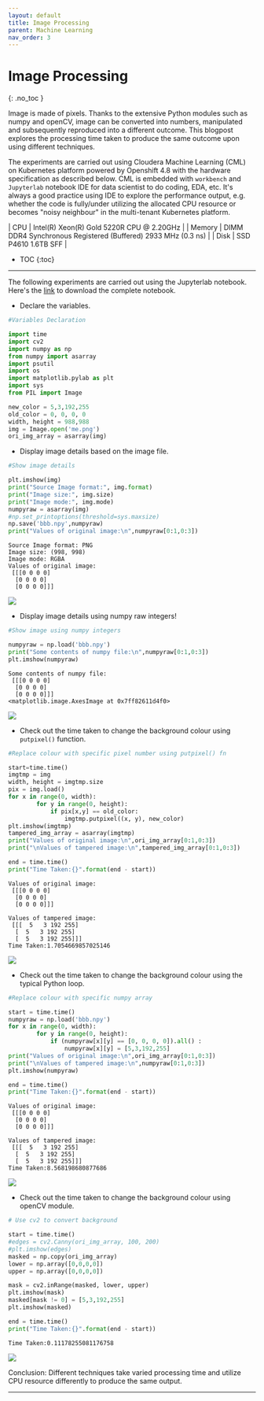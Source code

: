 ```yaml
---
layout: default
title: Image Processing
parent: Machine Learning
nav_order: 3
---
```


# Image Processing
{: .no_toc }

Image is made of pixels. Thanks to the extensive Python modules such as numpy and openCV, image can be converted into numbers, manipulated and subsequently reproduced into a different outcome. This blogpost explores the processing time taken to produce the same outcome upon using different techniques.

The experiments are carried out using Cloudera Machine Learning (CML) on Kubernetes platform powered by Openshift 4.8 with the hardware specification as described below. CML is embedded with `workbench` and `Jupyterlab` notebook IDE for data scientist to do coding, EDA, etc. It's always a good practice using IDE to explore the performance output, e.g. whether the code is fully/under utilizing the allocated CPU resource or becomes "noisy neighbour" in the multi-tenant Kubernetes platform. 

| CPU          | Intel(R) Xeon(R) Gold 5220R CPU @ 2.20GHz | 
| Memory  | DIMM DDR4 Synchronous Registered (Buffered) 2933 MHz (0.3 ns) | 
| Disk | SSD P4610 1.6TB SFF    | 


- TOC
{:toc}

---

The following experiments are carried out using the Jupyterlab notebook. Here's the [link](https://github.com/dennislee22/machineLearning/blob/master/img_processing.ipynb) to download the complete notebook.

- Declare the variables.

```python
#Variables Declaration

import time
import cv2
import numpy as np
from numpy import asarray
import psutil
import os
import matplotlib.pylab as plt
import sys
from PIL import Image

new_color = 5,3,192,255
old_color = 0, 0, 0, 0
width, height = 988,988
img = Image.open('me.png')
ori_img_array = asarray(img)
```

- Display image details based on the image file.

```python
#Show image details

plt.imshow(img)
print("Source Image format:", img.format)
print("Image size:", img.size)
print("Image mode:", img.mode)
numpyraw = asarray(img)  
#np.set_printoptions(threshold=sys.maxsize)
np.save('bbb.npy',numpyraw)
print("Values of original image:\n",numpyraw[0:1,0:3])  
```

    Source Image format: PNG
    Image size: (998, 998)
    Image mode: RGBA
    Values of original image:
     [[[0 0 0 0]
      [0 0 0 0]
      [0 0 0 0]]]
    
![](../../assets/images/cml/output_1_1.png)
    

- Display image details using numpy raw integers!

```python
#Show image using numpy integers

numpyraw = np.load('bbb.npy')
print("Some contents of numpy file:\n",numpyraw[0:1,0:3])
plt.imshow(numpyraw)
```
    Some contents of numpy file:
     [[[0 0 0 0]
      [0 0 0 0]
      [0 0 0 0]]]
    <matplotlib.image.AxesImage at 0x7ff82611d4f0>
    
![](../../assets/images/cml/output_2_2.png)
    

- Check out the time taken to change the background colour using `putpixel()` function.

```python
#Replace colour with specific pixel number using putpixel() fn

start=time.time()
imgtmp = img
width, height = imgtmp.size
pix = img.load()
for x in range(0, width):
        for y in range(0, height):
            if pix[x,y] == old_color:
                imgtmp.putpixel((x, y), new_color)
plt.imshow(imgtmp)
tampered_img_array = asarray(imgtmp)
print("Values of original image:\n",ori_img_array[0:1,0:3])    
print("\nValues of tampered image:\n",tampered_img_array[0:1,0:3])

end = time.time()
print("Time Taken:{}".format(end - start))
```

    Values of original image:
     [[[0 0 0 0]
      [0 0 0 0]
      [0 0 0 0]]]
    
    Values of tampered image:
     [[[  5   3 192 255]
      [  5   3 192 255]
      [  5   3 192 255]]]
    Time Taken:1.7054669857025146
    
![](../../assets/images/cml/output_3_1.png)
    

- Check out the time taken to change the background colour using the typical Python loop.

```python
#Replace colour with specific numpy array

start = time.time()
numpyraw = np.load('bbb.npy')
for x in range(0, width):
        for y in range(0, height):
            if (numpyraw[x][y] == [0, 0, 0, 0]).all() :
                numpyraw[x][y] = [5,3,192,255]
print("Values of original image:\n",ori_img_array[0:1,0:3])    
print("\nValues of tampered image:\n",numpyraw[0:1,0:3])
plt.imshow(numpyraw)

end = time.time()
print("Time Taken:{}".format(end - start))
```

    Values of original image:
     [[[0 0 0 0]
      [0 0 0 0]
      [0 0 0 0]]]
    
    Values of tampered image:
     [[[  5   3 192 255]
      [  5   3 192 255]
      [  5   3 192 255]]]
    Time Taken:8.568198680877686
    
![](../../assets/images/cml/output_4_1.png)
    

- Check out the time taken to change the background colour using openCV module.

```python
# Use cv2 to convert background

start = time.time()
#edges = cv2.Canny(ori_img_array, 100, 200)
#plt.imshow(edges)
masked = np.copy(ori_img_array)
lower = np.array([0,0,0,0])  
upper = np.array([0,0,0,0])

mask = cv2.inRange(masked, lower, upper)
plt.imshow(mask)
masked[mask != 0] = [5,3,192,255]
plt.imshow(masked)

end = time.time()
print("Time Taken:{}".format(end - start))
```
    Time Taken:0.11178255081176758

![](../../assets/images/cml/output_5_1.png)
    

Conclusion: 
Different techniques take varied processing time and utilize CPU resource differently to produce the same output.

---

